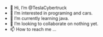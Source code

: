 - 👋 Hi, I’m @TeslaCybertruck
- 👀 I’m interested in programing and cars.
- 🌱 I’m currently learning java.
- 💞️ I’m looking to collaborate on nothing yet.
- 📫 How to reach me ...

<!---
TeslaCybertruck/TeslaCybertruck is a ✨ special ✨ repository because its `README.md` (this file) appears on your GitHub profile.
You can click the Preview link to take a look at your changes.
--->
